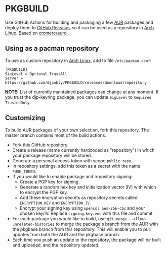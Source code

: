 # PKGBUILD

Use GitHub Actions for building and packaging a few [AUR](https://aur.archlinux.org) packages and deploy them to [GitHub Releases](https://github.com/djpohly/PKGBUILD/releases) so it can be used as a repository in [Arch Linux](https://www.archlinux.org).  Based on [cromerc/aurci](https://github.com/cromerc/aurci).


## Using as a pacman repository

To use as custom repository in [Arch Linux](https://www.archlinux.org), add to file `/etc/pacman.conf`:

```
[PKGBUILD]
SigLevel = Optional TrustAll
Server = https://github.com/djpohly/PKGBUILD/releases/download/repository
```

**NOTE:** List of currently maintained packages can change at any moment.  If you trust the djp-keyring package, you can update `SigLevel` to `Required TrustedOnly`.


## Customizing

To build AUR packages of your own selection, fork this repository.  The master branch contains most of the build actions.

  - Fork this GitHub repository.
  - Create a release (name currently hardcoded as "repository") in which your package repository will be stored.
  - Generate a personal access token with scope `public_repo`.
  - In repository settings, add this token as a secret with the name `PUSH_TOKEN`.
  - If you would like to enable package and repository signing:
      * Create a PGP key for signing.
      * Generate a random hex key and initialization vector (IV) with which to encrypt the PGP key.
      * Add these encryption secrets as repository secrets called `ENCRYPTION_KEY` and `ENCRYPTION_IV`.
      * Encrypt your signing key using `openssl aes-256-cbc` and your chosen key/IV.  Replace `signing.key.enc` with this file and commit.
  - For each package you would like to build, use `git merge --allow-unrelated-histories` to merge the package's branch from the AUR with the pkgbase branch from this repository.  This will enable you to pull updates from both the AUR and the pkgbase branch.
  - Each time you push an update to the repository, the package will be built and uploaded, and the repository updated.
